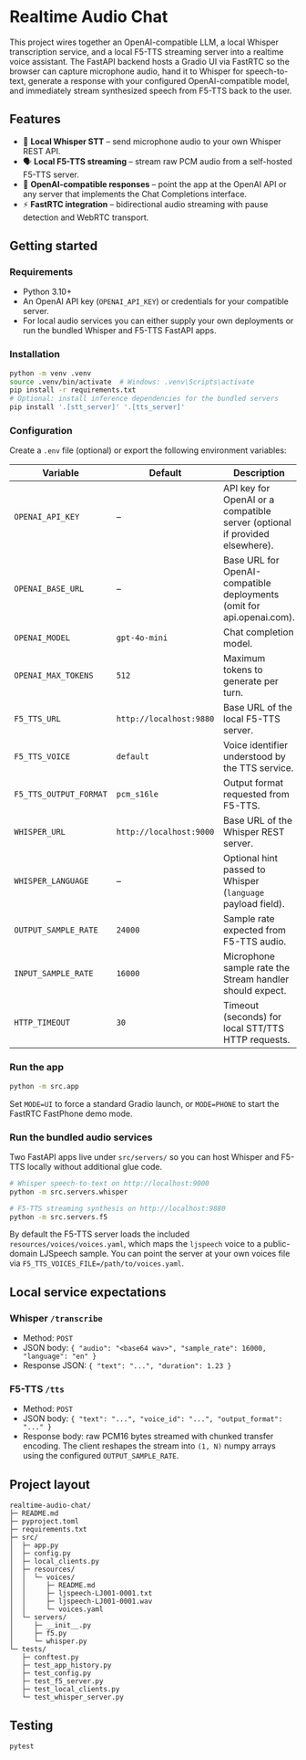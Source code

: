 # Realtime Audio Chat

This project wires together an OpenAI-compatible LLM, a local Whisper transcription service, and a local F5-TTS streaming server into a realtime voice assistant. The FastAPI backend hosts a Gradio UI via FastRTC so the browser can capture microphone audio, hand it to Whisper for speech-to-text, generate a response with your configured OpenAI-compatible model, and immediately stream synthesized speech from F5-TTS back to the user.

## Features
- 🎤 **Local Whisper STT** – send microphone audio to your own Whisper REST API.
- 🗣️ **Local F5-TTS streaming** – stream raw PCM audio from a self-hosted F5-TTS server.
- 🤖 **OpenAI-compatible responses** – point the app at the OpenAI API or any server that implements the Chat Completions interface.
- ⚡ **FastRTC integration** – bidirectional audio streaming with pause detection and WebRTC transport.

## Getting started

### Requirements
- Python 3.10+
- An OpenAI API key (`OPENAI_API_KEY`) or credentials for your compatible server.
- For local audio services you can either supply your own deployments or run the bundled Whisper and F5-TTS FastAPI apps.

### Installation
```bash
python -m venv .venv
source .venv/bin/activate  # Windows: .venv\Scripts\activate
pip install -r requirements.txt
# Optional: install inference dependencies for the bundled servers
pip install '.[stt_server]' '.[tts_server]'
```

### Configuration
Create a `.env` file (optional) or export the following environment variables:

| Variable | Default | Description |
| --- | --- | --- |
| `OPENAI_API_KEY` | – | API key for OpenAI or a compatible server (optional if provided elsewhere). |
| `OPENAI_BASE_URL` | – | Base URL for OpenAI-compatible deployments (omit for api.openai.com). |
| `OPENAI_MODEL` | `gpt-4o-mini` | Chat completion model. |
| `OPENAI_MAX_TOKENS` | `512` | Maximum tokens to generate per turn. |
| `F5_TTS_URL` | `http://localhost:9880` | Base URL of the local F5-TTS server. |
| `F5_TTS_VOICE` | `default` | Voice identifier understood by the TTS service. |
| `F5_TTS_OUTPUT_FORMAT` | `pcm_s16le` | Output format requested from F5-TTS. |
| `WHISPER_URL` | `http://localhost:9000` | Base URL of the Whisper REST server. |
| `WHISPER_LANGUAGE` | – | Optional hint passed to Whisper (`language` payload field). |
| `OUTPUT_SAMPLE_RATE` | `24000` | Sample rate expected from F5-TTS audio. |
| `INPUT_SAMPLE_RATE` | `16000` | Microphone sample rate the Stream handler should expect. |
| `HTTP_TIMEOUT` | `30` | Timeout (seconds) for local STT/TTS HTTP requests. |

### Run the app
```bash
python -m src.app
```

Set `MODE=UI` to force a standard Gradio launch, or `MODE=PHONE` to start the FastRTC FastPhone demo mode.

### Run the bundled audio services

Two FastAPI apps live under `src/servers/` so you can host Whisper and F5-TTS locally without additional glue code.

```bash
# Whisper speech-to-text on http://localhost:9000
python -m src.servers.whisper

# F5-TTS streaming synthesis on http://localhost:9880
python -m src.servers.f5
```

By default the F5-TTS server loads the included `resources/voices/voices.yaml`, which maps the `ljspeech` voice to a
public-domain LJSpeech sample. You can point the server at your own voices file via `F5_TTS_VOICES_FILE=/path/to/voices.yaml`.

## Local service expectations

### Whisper `/transcribe`
- Method: `POST`
- JSON body: `{ "audio": "<base64 wav>", "sample_rate": 16000, "language": "en" }`
- Response JSON: `{ "text": "...", "duration": 1.23 }`

### F5-TTS `/tts`
- Method: `POST`
- JSON body: `{ "text": "...", "voice_id": "...", "output_format": "..." }`
- Response body: raw PCM16 bytes streamed with chunked transfer encoding. The client reshapes the stream into `(1, N)` numpy arrays using the configured `OUTPUT_SAMPLE_RATE`.

## Project layout
```
realtime-audio-chat/
├─ README.md
├─ pyproject.toml
├─ requirements.txt
├─ src/
│  ├─ app.py
│  ├─ config.py
│  ├─ local_clients.py
│  ├─ resources/
│  │  └─ voices/
│  │     ├─ README.md
│  │     ├─ ljspeech-LJ001-0001.txt
│  │     ├─ ljspeech-LJ001-0001.wav
│  │     └─ voices.yaml
│  └─ servers/
│     ├─ __init__.py
│     ├─ f5.py
│     └─ whisper.py
└─ tests/
   ├─ conftest.py
   ├─ test_app_history.py
   ├─ test_config.py
   ├─ test_f5_server.py
   ├─ test_local_clients.py
   └─ test_whisper_server.py
```

## Testing
```bash
pytest
```
